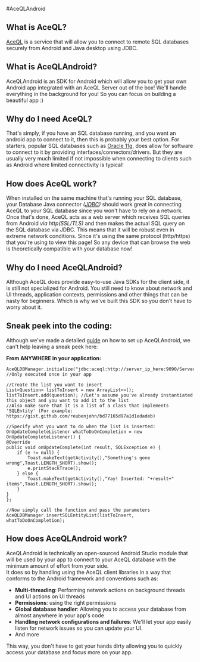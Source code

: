 #AceQLAndroid

What is AceQL?
---
[AceQL](https://www.aceql.com/) is a service that will allow you to connect to remote SQL databases securely from Android and Java desktop using JDBC.

What is AceQLAndroid?
---
AceQLAndroid is an SDK for Android which will allow you to get your own Android app integrated with an AceQL Server out of the box! We'll handle everything in the background for you! So you can focus on building a beautiful app :)

Why do I need AceQL?
---
That's simply, if you have an SQL database running, and you want an android app to connect to it, then this is probably your best option. For starters, popular SQL databases such as [Oracle 11g](http://www.oracle.com/technetwork/database/database-technologies/express-edition/overview/index.html), does allow for software to connect to it by providing interfaces/connectors/drivers. But they are usually very much limited if not impossible when connecting to clients such as Android where limited connectivity is typical!

How does AceQL work?
---
When installed on the same machine that's running your SQL database, your Database Java connector *([JDBC](http://www.oracle.com/technetwork/java/javase/jdbc/index.html))* should work great in connecting AceQL to your SQL database since you won't have to rely on a network. Once that's done, AceQL acts as a web server which receives SQL queries from Android *via http(SSL/TLS)* and then makes the actual SQL query on the SQL database via JDBC. This means that it will be robust even in extreme network conditions. Since it's using the same protocol (http/https) that you're using to view this page! So any device that can browse the web is theoretically compatible with your database now!

Why do I need AceQLAndroid?
---
Although AceQL does provide easy-to-use Java SDKs for the client side, it is still not specialized for Android. You still need to know about network and UI threads, application contexts, permissions and other things that can be nasty for beginners. Which is why we've built this SDK so you don't have to worry about it.

Sneak peek into the coding:
---
Although we've made a detailed [guide](https://github.com/reubenjohn/AceQLAndroid/wiki/4.-Android-setup) on how to set up AceQLAndroid, we can't help leaving a sneak peek here:

**From ANYWHERE in your application:**

    AceQLDBManager.initialize("jdbc:aceql:http://server_ip_here:9090/ServerSqlManager","username","password"); //Only executed once in your app
    
    //Create the list you want to insert
    List<Question> listToInsert = new ArrayList<>();
    listToInsert.add(question); //Let's assume you've already instantiated this object and you want to add it to the list
    //Also make sure that it is a list of a class that implements 'SQLEntity' (For example: https://gist.github.com/reubenjohn/bd77165d97a1d1edadeb)
    
    //Specify what you want to do when the list is inserted:
    OnUpdateCompleteListener whatToDoOnCompletion = new OnUpdateCompleteListener() {
    @Override
    public void onUpdateComplete(int result, SQLException e) {
        if (e != null) {
            Toast.makeText(getActivity(),"Something's gone wrong",Toast.LENGTH_SHORT).show();
            e.printStackTrace();
        } else {
            Toast.makeText(getActivity(),"Yay! Inserted: "+result+" items",Toast.LENGTH_SHORT).show();
        }
    }
    };
    
    //Now simply call the function and pass the parameters
    AceQLDBManager.insertSQLEntityList(listToInsert, whatToDoOnCompletion);

How does AceQLAndroid work?
---
AceQLAndroid is technically an open-sourced Android Studio module that will be used by your app to connect to your AceQL database with the minimum amount of effort from your side.  
It does so by handling using the AceQL client libraries in a way that conforms to the Android framework and conventions such as:

 - **Multi-threading**: Performing network actions on background threads and UI actions on UI threads
 - **Permissions**: using the right permissions
 - **Global database handler**: Allowing you to access your database from almost anywhere in your app's code
 - **Handling network configurations and failures**: We'll let your app easily listen for network issues so you can update your UI.
 - And more

This way, you don't have to get your hands dirty allowing you to quickly access your database and focus more on your app.
